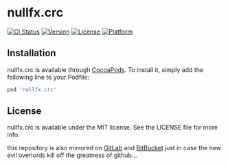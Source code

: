 # nullfx.crc

[![CI Status](http://img.shields.io/travis/nullfx/swift-nullfx.crc.svg?style=flat)](https://travis-ci.org/nullfx/swift-nullfx.crc)
[![Version](https://img.shields.io/cocoapods/v/nullfx.crc.svg?style=flat)](http://cocoapods.org/pods/nullfx.crc)
[![License](https://img.shields.io/cocoapods/l/nullfx.crc.svg?style=flat)](http://cocoapods.org/pods/nullfx.crc)
[![Platform](https://img.shields.io/cocoapods/p/nullfx.crc.svg?style=flat)](http://cocoapods.org/pods/nullfx.crc)


## Installation

nullfx.crc is available through [CocoaPods](http://cocoapods.org). To install
it, simply add the following line to your Podfile:

```ruby
pod 'nullfx.crc'
```


## License

nullfx.crc is available under the MIT license. See the LICENSE file for more info.


this repository is also mirrored on [GitLab](https://gitlab.com/nullfx/swift-nullfx.crc) and [BitBucket](https://bitbucket.org/nullfx/swift-nullfx.crc) just in case the new evil overlords kill off the greatness of github...
